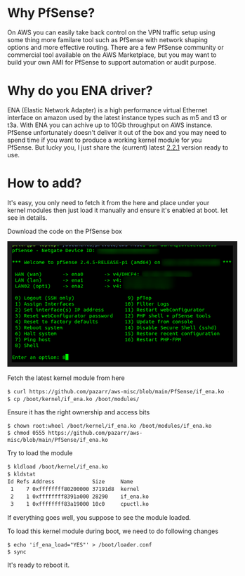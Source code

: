 # Why PfSense?

On AWS you can easily take back control on the VPN traffic setup using some thing more familare tool such as PfSense with network shaping options and more effective routing. There are a few PfSense community or commercial tool available on the AWS Marketplace, but you may want to build your own AMI for PfSense to support automation or audit purpose.

# Why do you ENA driver?

ENA (Elastic Network Adapter) is a high performance virtual Ethernet interface on amazon used by the latest instance types such as m5 and t3 or t3a. With ENA you can achive up to 10Gb throughput on AWS instance. PfSense unfortunately doesn't deliver it out of the box and you may need to spend time if you want to produce a working kernel module for you PfSense. But lucky you, I just share the (current) latest [2.2.1](https://github.com/amzn/amzn-drivers/releases/tag/ena_linux_2.2.11)  version ready to use.

# How to add?

It's easy, you only need to fetch it from the here and place under your kernel modules then just load it manually and ensure it's enabled at boot. let see in details.

Download the code on the PfSense box

<img src="https://github.com/pazarr/aws-misc/blob/main/img/pfsense-login.png" alt="SSH into your PfSense" border="10" />

Fetch the latest kernel module from here 

```bash
$ curl https://github.com/pazarr/aws-misc/blob/main/PfSense/if_ena.ko --output /boot/kernel/if_ena.ko
$ cp /boot/kernel/if_ena.ko /boot/modules/
```

Ensure it has the right ownership and access bits

```
$ chown root:wheel /boot/kernel/if_ena.ko /boot/modules/if_ena.ko
$ chmod 0555 https://github.com/pazarr/aws-misc/blob/main/PfSense/if_ena.ko
```

Try to load the module

```bash
$ kldload /boot/kernel/if_ena.ko
$ kldstat
Id Refs Address            Size     Name
 1    7 0xffffffff80200000 37191d8  kernel
 2    1 0xffffffff8391a000 28290    if_ena.ko
 3    1 0xffffffff83a19000 10c0     cpuctl.ko
 ```
 If everything goes well, you suppose to see the module loaded.
 
 To load this kernel module during boot, we need to do following changes
 ```
 $ echo 'if_ena_load="YES"' > /boot/loader.conf
 $ sync
 ```
It's ready to reboot it.
